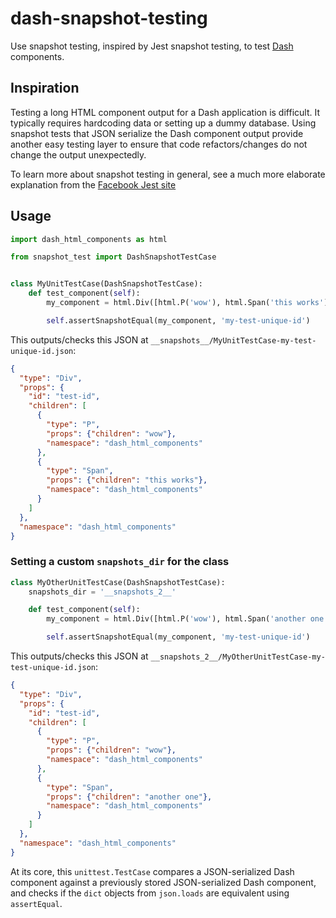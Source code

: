 # dash-snapshot-testing
Use snapshot testing, inspired by Jest snapshot testing, to test [Dash][] components.

## Inspiration
Testing a long HTML component output for a Dash application is difficult.
It typically requires hardcoding data or setting up a dummy database.
Using snapshot tests that JSON serialize the Dash component output provide another
easy testing layer to ensure that code refactors/changes do not change the
output unexpectedly.

To learn more about snapshot testing in general, see a much more elaborate explanation from the [Facebook Jest site](https://facebook.github.io/jest/docs/en/snapshot-testing.html)

## Usage
```python
import dash_html_components as html

from snapshot_test import DashSnapshotTestCase


class MyUnitTestCase(DashSnapshotTestCase):
    def test_component(self):
        my_component = html.Div([html.P('wow'), html.Span('this works')], id='test-id')

        self.assertSnapshotEqual(my_component, 'my-test-unique-id')
```

This outputs/checks this JSON at `__snapshots__/MyUnitTestCase-my-test-unique-id.json`:
```json
{
  "type": "Div",
  "props": {
    "id": "test-id",
    "children": [
      {
        "type": "P",
        "props": {"children": "wow"},
        "namespace": "dash_html_components"
      },
      {
        "type": "Span",
        "props": {"children": "this works"},
        "namespace": "dash_html_components"
      }
    ]
  },
  "namespace": "dash_html_components"
}
```

### Setting a custom `snapshots_dir` for the class
```python
class MyOtherUnitTestCase(DashSnapshotTestCase):
    snapshots_dir = '__snapshots_2__'

    def test_component(self):
        my_component = html.Div([html.P('wow'), html.Span('another one')], id='test-id')

        self.assertSnapshotEqual(my_component, 'my-test-unique-id')
```

This outputs/checks this JSON at `__snapshots_2__/MyOtherUnitTestCase-my-test-unique-id.json`:
```json
{
  "type": "Div",
  "props": {
    "id": "test-id",
    "children": [
      {
        "type": "P",
        "props": {"children": "wow"},
        "namespace": "dash_html_components"
      },
      {
        "type": "Span",
        "props": {"children": "another one"},
        "namespace": "dash_html_components"
      }
    ]
  },
  "namespace": "dash_html_components"
}
```

At its core, this `unittest.TestCase` compares a JSON-serialized Dash component
against a previously stored JSON-serialized Dash component, and checks if the `dict`
objects from `json.loads` are equivalent using `assertEqual`.

[Dash]: https://github.com/plotly/dash
